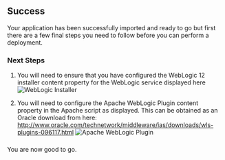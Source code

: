 [wl]: https://raw.github.com/vmware-applicationdirector/solutions-import-beta/weblogic_cluster/wlinstaller.png "Apache WebLogic Installer"
[wl_so]: https://raw.github.com/vmware-applicationdirector/solutions-import-beta/weblogic_cluster/wl_so.png "Apache WebLogic Plugin"

## Success
Your application has been successfully imported and ready to go but first there are a few final steps you need to follow before you can perform a deployment.

### Next Steps
1. You will need to ensure that you have configured the WebLogic 12 installer content property for the WebLogic service displayed here
![WebLogic Installer][wl]

2. You will need to configure the Apache WebLogic Plugin content property in the Apache script as displayed. This can be obtained as an Oracle download from here: http://www.oracle.com/technetwork/middleware/ias/downloads/wls-plugins-096117.html
![Apache WebLogic Plugin][wl_so]
#####
You are now good to go.
